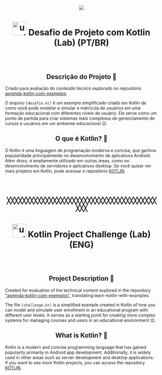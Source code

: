 <h1 align="center">
 <img src="https://github.com/Ankrline/Kotlin-DIO/assets/71984131/71cc08a9-4bf5-4205-9f9c-d6207478e239"/> 
</h1>

<!-- Portuguese Version -->
<h1 align="center">
    <img width="45" src="https://img.icons8.com/pulsar-line/48/upside-down-icon.png" alt="upside-down-icon"/>
    <span>Desafio de Projeto com Kotlin (Lab) (PT/BR)</span>
</h1>
<br><br>
<h2 align="center">Descrição do Projeto 🫧</h2> 
<p>Criado para avaliação do conteúdo técnico explorado no repositório <a href="https://github.com/digitalinnovationone/aprenda-kotlin-com-exemplos">aprenda-kotlin-com-exemplos</a>.</p>
<p>O arquivo <code>[desafio.kt]</code> é um exemplo simplificado criado em Kotlin de como você pode modelar e simular a matrícula de usuários em uma formação educacional com diferentes níveis de usuário. Ele serve como um ponto de partida para criar sistemas mais complexos de gerenciamento de cursos e usuários em um ambiente educacional 😉.</p>

<h2 align="center">O que é Kotlin? 🫧</h2>
<p>O Kotlin é uma linguagem de programação moderna e concisa, que ganhou popularidade principalmente no desenvolvimento de aplicativos Android. Além disso, é amplamente utilizado em outras áreas, como no desenvolvimento de servidores e aplicativos desktop. Se você quiser ver mais projetos em Kotlin, pode acessar o repositório <a href="https://github.com/Ankrline/KOTLIN">KOTLIN</a>.</p>

<br><br>
<h2 align="center"> ╳╳╳╳╳╳╳╳╳╳╳╳╳╳╳╳╳╳╳╳╳╳╳╳╳╳╳╳╳╳╳╳╳╳╳╳╳╳╳╳╳╳</h2>
<!-- English Version -->
<h1 align="center">
    <img width="45" src="https://img.icons8.com/pulsar-line/48/upside-down-icon.png" alt="upside-down-icon"/>
    <span>Kotlin Project Challenge (Lab) (ENG)</span>
</h1>
<br><br>
<h2 align="center">Project Description 🫧</h2> 
<p>Created for evaluation of the technical content explored in the repository <a href="https://github.com/digitalinnovationone/aprenda-kotlin-com-exemplos"> "aprenda-kotlin-com-exemplos"</a>, translating:learn-kotlin-with-examples.</p>
<p>The file <code>[challenge.kt]</code> is a simplified example created in Kotlin of how you can model and simulate user enrollment in an educational program with different user levels. It serves as a starting point for creating more complex systems for managing courses and users in an educational environment 😉.</p>
<h2 align="center">What is Kotlin? 🫧</h2>
<p>Kotlin is a modern and concise programming language that has gained popularity primarily in Android app development. Additionally, it is widely used in other areas such as server development and desktop applications. If you want to see more Kotlin projects, you can access the repository <a href="https://github.com/Ankrline/KOTLIN">KOTLIN</a>.</p>

